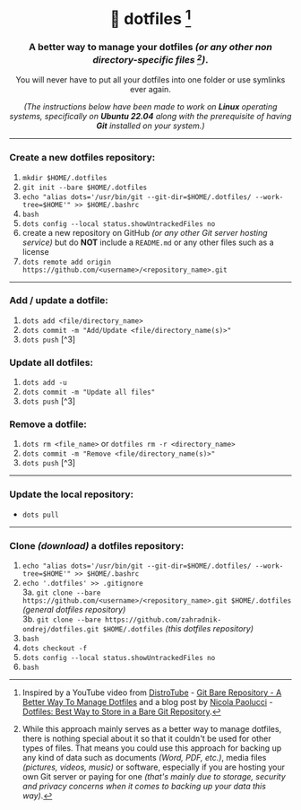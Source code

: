 <div align="center">

# 💠 dotfiles [^1]  

### A better way to manage your dotfiles *(or any other non directory-specific files [^2])*.

You will never have to put all your dotfiles into one folder or use symlinks ever again.

*(The instructions below have been made to work on **Linux** operating systems, specifically on **Ubuntu 22.04** along with the prerequisite of having **Git** installed on your system.)*

</div>

***

### Create a new dotfiles repository:
1. `mkdir $HOME/.dotfiles`  
2. `git init --bare $HOME/.dotfiles`  
3. `echo "alias dots='/usr/bin/git --git-dir=$HOME/.dotfiles/ --work-tree=$HOME'" >> $HOME/.bashrc`  
4. `bash`  
5. `dots config --local status.showUntrackedFiles no`  
6. create a new repository on GitHub *(or any other Git server hosting service)* but do **NOT** include a `README.md` or any other files such as a license  
7. `dots remote add origin https://github.com/<username>/<repository_name>.git`  

***

### Add / update a dotfile:
1. `dots add <file/directory_name>`  
2. `dots commit -m "Add/Update <file/directory_name(s)>"`  
3. `dots push` [^3]

### Update all dotfiles:
1. `dots add -u`
2. `dots commit -m "Update all files"`  
3. `dots push` [^3]

### Remove a dotfile:
1. `dots rm <file_name>` or `dotfiles rm -r <directory_name>` 
2. `dots commit -m "Remove <file/directory_name(s)>"`  
3. `dots push` [^3]

***

### Update the local repository:
* `dots pull`

***

### Clone *(download)* a dotfiles repository:
1. `echo "alias dots='/usr/bin/git --git-dir=$HOME/.dotfiles/ --work-tree=$HOME'" >> $HOME/.bashrc`  
2. `echo '.dotfiles' >> .gitignore`  
3a. `git clone --bare https://github.com/<username>/<repository_name>.git $HOME/.dotfiles` *(general dotfiles repository)*  
3b. `git clone --bare https://github.com/zahradnik-ondrej/dotfiles.git $HOME/.dotfiles` *(this dotfiles repository)*
4. `bash`
5. `dots checkout -f`  
6. `dots config --local status.showUntrackedFiles no`
7. `bash`

[^1]: Inspired by a YouTube video from [DistroTube](https://www.youtube.com/@DistroTube) - [Git Bare Repository - A Better Way To Manage Dotfiles](https://www.youtube.com/watch?v=tBoLDpTWVOM&ab_channel=DistroTube) and a blog post by [Nicola Paolucci](https://twitter.com/durdn) - [Dotfiles: Best Way to Store in a Bare Git Repository](https://www.atlassian.com/git/tutorials/dotfiles).

[^2]: While this approach mainly serves as a better way to manage dotfiles, there is nothing special about it so that it couldn't be used for other types of files. That means you could use this approach for backing up any kind of data such as documents *(Word, PDF, etc.)*, media files *(pictures, videos, music)* or software, especially if you are hosting your own Git server or paying for one *(that's mainly due to storage, security and privacy concerns when it comes to backing up your data this way)*.
